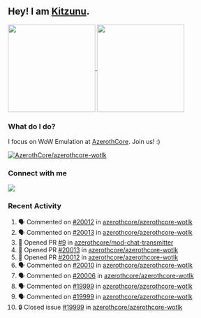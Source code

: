 ## Hey! I am [Kitzunu](https://Github.com/Kitzunu).

<!--
[![Kitzunu's Github stats](https://github-readme-stats.vercel.app/api?username=kitzunu&theme=github_dark&show_icons=true&number_format=long)](https://github.com/Kitzunu)

[![Kitzunu's Language stats](https://github-readme-stats.vercel.app/api/top-langs/?username=Kitzunu&layout=donut&theme=github_dark)](https://github.com/Kitzunu)
-->

<a href="https://github.com/Kitzunu">
  <img height=200 align="center" src="https://github-readme-stats.vercel.app/api?username=kitzunu&theme=github_dark&show_icons=true&number_format=long" />
</a>
<a href="https://github.com/Kitzunu">
  <img height=200 align="center" src="https://github-readme-stats.vercel.app/api/top-langs/?username=Kitzunu&layout=donut&theme=github_dark" />
</a>

### What do I do?

I focus on WoW Emulation at [AzerothCore](https://github.com/AzerothCore). Join us! :)

[![AzerothCore/azerothcore-wotlk](https://github-readme-stats.vercel.app/api/pin/?username=AzerothCore&repo=azerothcore-wotlk&theme=github_dark&show_owner=true)](https://github.com/azerothcore/azerothcore-wotlk)

### Connect with me
[![](https://img.shields.io/badge/AzerothCore%20Discord-Connect%20with%20me!-green)](https://discord.com/invite/gkt4y2x)

### Recent Activity

<!--START_SECTION:activity-->
1. 🗣 Commented on [#20012](https://github.com/azerothcore/azerothcore-wotlk/pull/20012#issuecomment-2366425532) in [azerothcore/azerothcore-wotlk](https://github.com/azerothcore/azerothcore-wotlk)
2. 🗣 Commented on [#20013](https://github.com/azerothcore/azerothcore-wotlk/pull/20013#issuecomment-2366411045) in [azerothcore/azerothcore-wotlk](https://github.com/azerothcore/azerothcore-wotlk)
3. 💪 Opened PR [#9](https://github.com/azerothcore/mod-chat-transmitter/pull/9) in [azerothcore/mod-chat-transmitter](https://github.com/azerothcore/mod-chat-transmitter)
4. 💪 Opened PR [#20013](https://github.com/azerothcore/azerothcore-wotlk/pull/20013) in [azerothcore/azerothcore-wotlk](https://github.com/azerothcore/azerothcore-wotlk)
5. 💪 Opened PR [#20012](https://github.com/azerothcore/azerothcore-wotlk/pull/20012) in [azerothcore/azerothcore-wotlk](https://github.com/azerothcore/azerothcore-wotlk)
6. 🗣 Commented on [#20010](https://github.com/azerothcore/azerothcore-wotlk/issues/20010#issuecomment-2365308274) in [azerothcore/azerothcore-wotlk](https://github.com/azerothcore/azerothcore-wotlk)
7. 🗣 Commented on [#20006](https://github.com/azerothcore/azerothcore-wotlk/issues/20006#issuecomment-2365301554) in [azerothcore/azerothcore-wotlk](https://github.com/azerothcore/azerothcore-wotlk)
8. 🗣 Commented on [#19999](https://github.com/azerothcore/azerothcore-wotlk/issues/19999#issuecomment-2363406747) in [azerothcore/azerothcore-wotlk](https://github.com/azerothcore/azerothcore-wotlk)
9. 🗣 Commented on [#19999](https://github.com/azerothcore/azerothcore-wotlk/issues/19999#issuecomment-2363107606) in [azerothcore/azerothcore-wotlk](https://github.com/azerothcore/azerothcore-wotlk)
10. 🔒 Closed issue [#19999](https://github.com/azerothcore/azerothcore-wotlk/issues/19999) in [azerothcore/azerothcore-wotlk](https://github.com/azerothcore/azerothcore-wotlk)
<!--END_SECTION:activity-->
